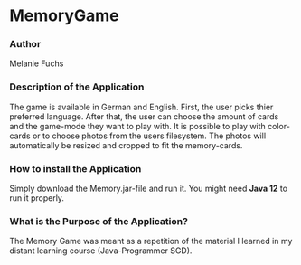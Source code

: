 # MemoryGame

### Author
Melanie Fuchs

### Description of the Application
The game is available in German and English. First, the user picks thier preferred language. After that, the user can choose the amount of cards and the game-mode they want to play with. It is possible to play with color-cards or to choose photos from the users filesystem. The photos will automatically be resized and cropped to fit the memory-cards.

### How to install the Application
Simply download the Memory.jar-file and run it. You might need **Java 12** to run it properly.

### What is the Purpose of the Application?
The Memory Game was meant as a repetition of the material I learned in my distant learning course (Java-Programmer SGD).

